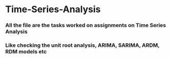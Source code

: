 # Time-Series-Analysis
### All the file are the tasks worked on assignments on Time Series Analysis
### Like checking the unit root analysis, ARIMA, SARIMA, ARDM, RDM models etc
